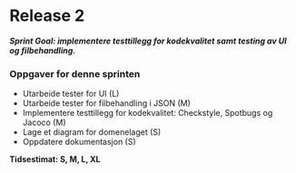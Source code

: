 # Release 2

***Sprint Goal: implementere testtillegg for kodekvalitet samt testing av UI og filbehandling.***

### Oppgaver for denne sprinten
- Utarbeide tester for UI (L)
- Utarbeide tester for filbehandling i JSON (M)
- Implementere testtillegg for kodekvalitet: Checkstyle, Spotbugs og Jacoco (M)
- Lage et diagram for domenelaget (S)
- Oppdatere dokumentasjon (S)


**Tidsestimat: S, M, L, XL**
